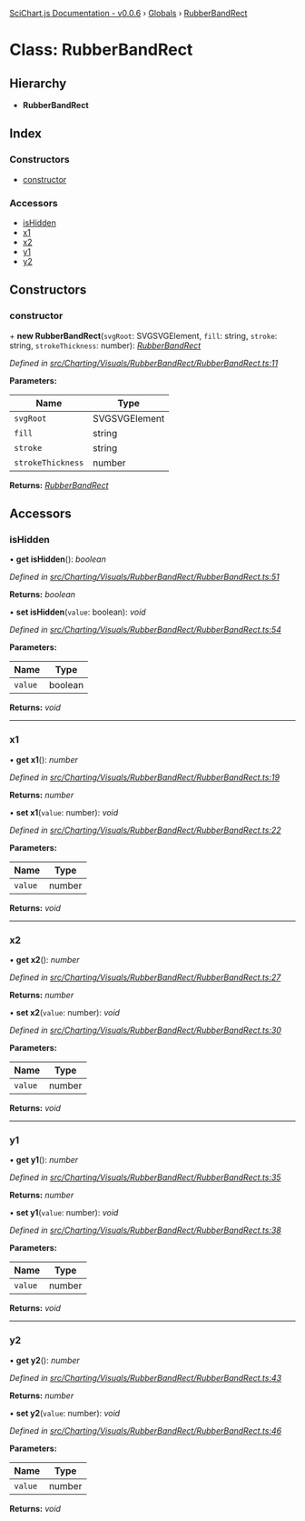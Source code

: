 [SciChart.js Documentation - v0.0.6](../README.md) › [Globals](../globals.md) › [RubberBandRect](rubberbandrect.md)

# Class: RubberBandRect

## Hierarchy

* **RubberBandRect**

## Index

### Constructors

* [constructor](rubberbandrect.md#constructor)

### Accessors

* [isHidden](rubberbandrect.md#ishidden)
* [x1](rubberbandrect.md#x1)
* [x2](rubberbandrect.md#x2)
* [y1](rubberbandrect.md#y1)
* [y2](rubberbandrect.md#y2)

## Constructors

###  constructor

\+ **new RubberBandRect**(`svgRoot`: SVGSVGElement, `fill`: string, `stroke`: string, `strokeThickness`: number): *[RubberBandRect](rubberbandrect.md)*

*Defined in [src/Charting/Visuals/RubberBandRect/RubberBandRect.ts:11](https://github.com/ABTSoftware/SciChart.Dev/blob/272ab7fc7f/Web/src/SciChart/src/Charting/Visuals/RubberBandRect/RubberBandRect.ts#L11)*

**Parameters:**

Name | Type |
------ | ------ |
`svgRoot` | SVGSVGElement |
`fill` | string |
`stroke` | string |
`strokeThickness` | number |

**Returns:** *[RubberBandRect](rubberbandrect.md)*

## Accessors

###  isHidden

• **get isHidden**(): *boolean*

*Defined in [src/Charting/Visuals/RubberBandRect/RubberBandRect.ts:51](https://github.com/ABTSoftware/SciChart.Dev/blob/272ab7fc7f/Web/src/SciChart/src/Charting/Visuals/RubberBandRect/RubberBandRect.ts#L51)*

**Returns:** *boolean*

• **set isHidden**(`value`: boolean): *void*

*Defined in [src/Charting/Visuals/RubberBandRect/RubberBandRect.ts:54](https://github.com/ABTSoftware/SciChart.Dev/blob/272ab7fc7f/Web/src/SciChart/src/Charting/Visuals/RubberBandRect/RubberBandRect.ts#L54)*

**Parameters:**

Name | Type |
------ | ------ |
`value` | boolean |

**Returns:** *void*

___

###  x1

• **get x1**(): *number*

*Defined in [src/Charting/Visuals/RubberBandRect/RubberBandRect.ts:19](https://github.com/ABTSoftware/SciChart.Dev/blob/272ab7fc7f/Web/src/SciChart/src/Charting/Visuals/RubberBandRect/RubberBandRect.ts#L19)*

**Returns:** *number*

• **set x1**(`value`: number): *void*

*Defined in [src/Charting/Visuals/RubberBandRect/RubberBandRect.ts:22](https://github.com/ABTSoftware/SciChart.Dev/blob/272ab7fc7f/Web/src/SciChart/src/Charting/Visuals/RubberBandRect/RubberBandRect.ts#L22)*

**Parameters:**

Name | Type |
------ | ------ |
`value` | number |

**Returns:** *void*

___

###  x2

• **get x2**(): *number*

*Defined in [src/Charting/Visuals/RubberBandRect/RubberBandRect.ts:27](https://github.com/ABTSoftware/SciChart.Dev/blob/272ab7fc7f/Web/src/SciChart/src/Charting/Visuals/RubberBandRect/RubberBandRect.ts#L27)*

**Returns:** *number*

• **set x2**(`value`: number): *void*

*Defined in [src/Charting/Visuals/RubberBandRect/RubberBandRect.ts:30](https://github.com/ABTSoftware/SciChart.Dev/blob/272ab7fc7f/Web/src/SciChart/src/Charting/Visuals/RubberBandRect/RubberBandRect.ts#L30)*

**Parameters:**

Name | Type |
------ | ------ |
`value` | number |

**Returns:** *void*

___

###  y1

• **get y1**(): *number*

*Defined in [src/Charting/Visuals/RubberBandRect/RubberBandRect.ts:35](https://github.com/ABTSoftware/SciChart.Dev/blob/272ab7fc7f/Web/src/SciChart/src/Charting/Visuals/RubberBandRect/RubberBandRect.ts#L35)*

**Returns:** *number*

• **set y1**(`value`: number): *void*

*Defined in [src/Charting/Visuals/RubberBandRect/RubberBandRect.ts:38](https://github.com/ABTSoftware/SciChart.Dev/blob/272ab7fc7f/Web/src/SciChart/src/Charting/Visuals/RubberBandRect/RubberBandRect.ts#L38)*

**Parameters:**

Name | Type |
------ | ------ |
`value` | number |

**Returns:** *void*

___

###  y2

• **get y2**(): *number*

*Defined in [src/Charting/Visuals/RubberBandRect/RubberBandRect.ts:43](https://github.com/ABTSoftware/SciChart.Dev/blob/272ab7fc7f/Web/src/SciChart/src/Charting/Visuals/RubberBandRect/RubberBandRect.ts#L43)*

**Returns:** *number*

• **set y2**(`value`: number): *void*

*Defined in [src/Charting/Visuals/RubberBandRect/RubberBandRect.ts:46](https://github.com/ABTSoftware/SciChart.Dev/blob/272ab7fc7f/Web/src/SciChart/src/Charting/Visuals/RubberBandRect/RubberBandRect.ts#L46)*

**Parameters:**

Name | Type |
------ | ------ |
`value` | number |

**Returns:** *void*
